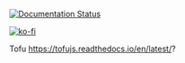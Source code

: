 [![Documentation Status](https://readthedocs.org/projects/tofujs/badge/?version=latest)](https://tofujs.readthedocs.io/en/latest/?badge=latest)

[![ko-fi](https://ko-fi.com/img/githubbutton_sm.svg)](https://ko-fi.com/L4L43JH5Z)

Tofu
https://tofujs.readthedocs.io/en/latest/?
